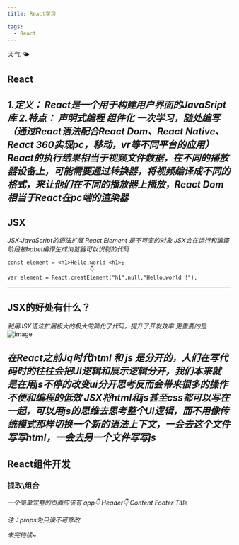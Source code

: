 ```yaml
---
title: React学习

tags:
  - React
---
```


*天气:🌤*

## React

*1.定义：*
*React是一个用于构建用户界面的JavaSript库*
*2.特点：*
*声明式编程*
*组件化*
*一次学习，随处编写（通过React语法配合React Dom、React Native、React 360实现pc，移动，vr等不同平台的应用）*
*React的执行结果相当于视频文件数据，在不同的播放器设备上，可能需要通过转换器，将视频编译成不同的格式，来让他们在不同的播放器上播放，React Dom 相当于React在pc端的渲染器*
---

## JSX
*JSX:JavaScript的语法扩展*
*React Element 是不可变的对象*
*JSX会在运行和编译阶段被babel编译生成浏览器可以识别的代码*

```
const element = <h1>Hello,world!<h1>;
                          👇
var element = React.creatElement("h1",null,"Hello,world !");
```
---

## JSX的好处有什么？
*利用JSX语法扩展极大的极大的简化了代码，提升了开发效率*
*更重要的是*
![image](https://thumbnail0.baidupcs.com/thumbnail/190b402fcq32d5ce455be5392700df87?fid=3031270481-250528-587206677233301&time=1668337200&rt=sh&sign=FDTAER-DCb740ccc5511e5e8fedcff06b081203-A7glHU3w5lua%2BrBkY5NjFEMbwlk%3D&expires=8h&chkv=0&chkbd=0&chkpc=&dp-logid=430034431753523743&dp-callid=0&file_type=0&size=c710_u400&quality=100&vuk=-&ft=video)

*在React之前Jq时代html 和 js 是分开的，人们在写代码时的往往会把UI逻辑和展示逻辑分开，我们本来就是在用js不停的改变ui分开思考反而会带来很多的操作不便和编程的低效*
*JSX将html和js甚至css都可以写在一起，可以用js的思维去思考整个UI逻辑，而不用像传统模式那样切换一个新的语法上下文，一会去这个文件写写html，一会去另一个文件写写js*
---

## React组件开发

### 提取\组合
*一个简单完整的页面应该有*
*app👇*
*Header👇  Content   Footer*
*Title*

*注：props为只读不可修改*

*未完待续~*
